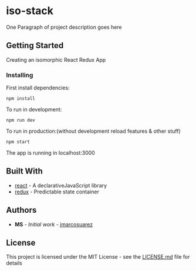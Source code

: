 # iso-stack

One Paragraph of project description goes here

## Getting Started

Creating an isomorphic React Redux App

### Installing

First install dependencies:

```
npm install
```

To run in development:

```
npm run dev
```

To run in production:(without development reload features & other stuff) 

```
npm start
```


The app is running in localhost:3000


## Built With

* [react](https://github.com/facebook/react) - A declarativeJavaScript library 
* [redux](https://github.com/reactjs/redux) - Predictable state container

## Authors

* **MS** - *Initial work* - [jmarcosuarez](https://github.com/jmarcosuarez)

## License

This project is licensed under the MIT License - see the [LICENSE.md](LICENSE.md) file for details
